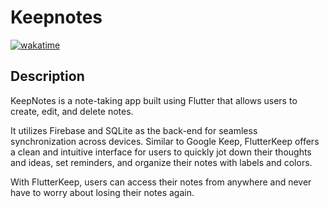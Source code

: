 # Keepnotes
[![wakatime](https://wakatime.com/badge/user/18368562-fe00-4dd1-a78f-9403210fea47/project/99855e80-d3ff-4801-9b89-fd6a5f9b769c.svg)](https://wakatime.com/@musfique113/projects/agzhdhdxgy?start=2023-05-01&end=2023-05-07)
## Description
KeepNotes is a note-taking app built using Flutter that allows users to create, edit, and delete notes. 

It utilizes Firebase and SQLite as the back-end for seamless synchronization across devices. Similar to Google Keep, FlutterKeep offers a clean and intuitive interface for users to quickly jot down their thoughts and ideas, set reminders, and organize their notes with labels and colors. 

With FlutterKeep, users can access their notes from anywhere and never have to worry about losing their notes again.
